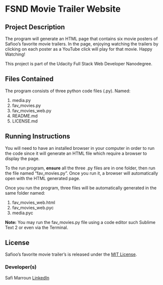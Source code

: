 # FSND Movie Trailer Website

## Project Description
The program will generate an HTML page that contains six movie posters of Safioo’s favorite movie trailers. In the page, enjoying watching the trailers by clicking on each poster as a YouTube click will play for that movie. Happy Watching!

This project is part of the Udacity Full Stack Web Developer Nanodegree.

## Files Contained
The program consists of three python code files (.py). Named:
1. media.py
2. fav_movies.py
3. fav_movies_web.py
4. README.md
5. LICENSE.md

## Running Instructions
You will need to have an installed browser in your computer in order to run the code since it will generate an HTML file which require a browser to display the page.

To the run program, **ensure** all the three .py files are in one folder, then run the file named “fav_movies.py”. Once you run it, a browser will automatically open with the HTML generated page.

Once you run the program, three files will be automatically generated in the same folder named:
1. fav_movies_web.html
2. fav_movies_web.pyc
3. media.pyc

**Note:** You may run the fav_movies.py file using a code editor such Sublime Text 2 or even via the Terminal.

## License
Safioo’s favorite movie trailer’s is released under the [MIT License](https://choosealicense.com/licenses/mit/#).

### Developer(s)
Safi Marroun
[LinkedIn](www.linkedin.com/symarroun)
